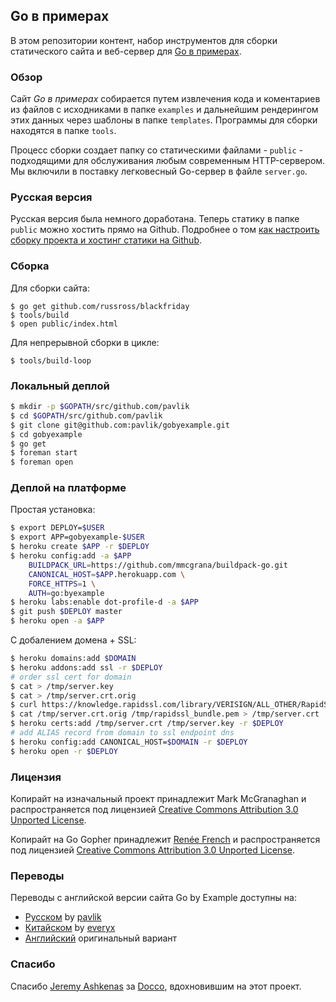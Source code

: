 ## Go в примерах

В этом репозитории контент, набор инструментов для сборки статического сайта и веб-сервер для [Go в примерах](https://gobyexample.ru).


### Обзор

Сайт *Go в примерах* собирается путем извлечения кода и коментариев из файлов с исходниками в папке `examples` и дальнейшим рендерингом этих данных через шаблоны в папке `templates`. Программы для сборки находятся в папке `tools`.

Процесс сборки создает папку со статическими файлами -
`public` - подходящими для обслуживания любым современным HTTP-сервером.
Мы включили в поставку легковесный Go-сервер в файле `server.go`.

### Русская версия

Русская версия была немного доработана. Теперь статику в папке `public` можно хостить прямо на Github. Подробнее о том [как настроить сборку проекта и хостинг cтатики на Github](http://gohugo.io/tutorials/github-pages-blog/).


### Сборка

Для сборки сайта:

```console
$ go get github.com/russross/blackfriday
$ tools/build
$ open public/index.html
```

Для непрерывной сборки в цикле:

```console
$ tools/build-loop
```


### Локальный деплой

```bash
$ mkdir -p $GOPATH/src/github.com/pavlik
$ cd $GOPATH/src/github.com/pavlik
$ git clone git@github.com:pavlik/gobyexample.git
$ cd gobyexample
$ go get
$ foreman start
$ foreman open
```


### Деплой на платформе

Простая установка:

```bash
$ export DEPLOY=$USER
$ export APP=gobyexample-$USER
$ heroku create $APP -r $DEPLOY
$ heroku config:add -a $APP
    BUILDPACK_URL=https://github.com/mmcgrana/buildpack-go.git
    CANONICAL_HOST=$APP.herokuapp.com \
    FORCE_HTTPS=1 \
    AUTH=go:byexample
$ heroku labs:enable dot-profile-d -a $APP
$ git push $DEPLOY master
$ heroku open -a $APP
```

С добалением домена + SSL:

```bash
$ heroku domains:add $DOMAIN
$ heroku addons:add ssl -r $DEPLOY
# order ssl cert for domain
$ cat > /tmp/server.key
$ cat > /tmp/server.crt.orig
$ curl https://knowledge.rapidssl.com/library/VERISIGN/ALL_OTHER/RapidSSL%20Intermediate/RapidSSL_CA_bundle.pem > /tmp/rapidssl_bundle.pem
$ cat /tmp/server.crt.orig /tmp/rapidssl_bundle.pem > /tmp/server.crt
$ heroku certs:add /tmp/server.crt /tmp/server.key -r $DEPLOY
# add ALIAS record from domain to ssl endpoint dns
$ heroku config:add CANONICAL_HOST=$DOMAIN -r $DEPLOY
$ heroku open -r $DEPLOY
```


### Лицензия

Копирайт на изначальный проект принадлежит Mark McGranaghan и распространяется под лицензией
[Creative Commons Attribution 3.0 Unported License](http://creativecommons.org/licenses/by/3.0/).

Копирайт на Go Gopher принадлежит [Renée French](http://reneefrench.blogspot.com/) и распространяется под лицензией
[Creative Commons Attribution 3.0 Unported License](http://creativecommons.org/licenses/by/3.0/).


### Переводы

Переводы с английской версии сайта Go by Example доступны на:

* [Русском](http://gobyexample.ru/) by [pavlik](https://github.com/pavlik)
* [Китайском](http://everyx.github.io/gobyexample/) by [everyx](https://github.com/everyx)
*  [Английский](http://gobyexample.com/) оригинальный вариант


### Спасибо

Спасибо [Jeremy Ashkenas](https://github.com/jashkenas)
за [Docco](http://jashkenas.github.com/docco/), вдохновившим на этот проект.
